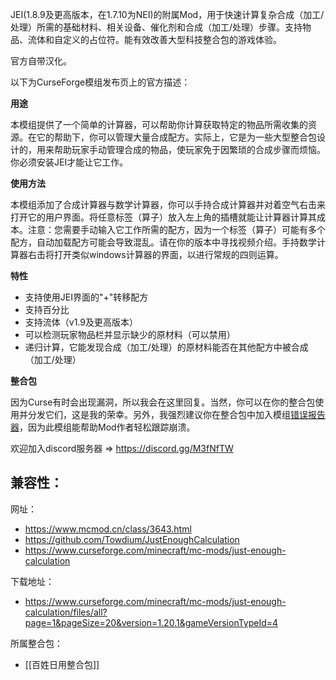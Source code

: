 JEI(1.8.9及更高版本，在1.7.10为NEI)的附属Mod，用于快速计算复杂合成（加工/处理）所需的基础材料、相关设备、催化剂和合成（加工/处理）步骤。支持物品、流体和自定义的占位符。能有效改善大型科技整合包的游戏体验。

官方自带汉化。

以下为CurseForge模组发布页上的官方描述：

**用途**

本模组提供了一个简单的计算器，可以帮助你计算获取特定的物品所需收集的资源。在它的帮助下，你可以管理大量合成配方。实际上，它是为一些大型整合包设计的，用来帮助玩家手动管理合成的物品，使玩家免于因繁琐的合成步骤而烦恼。你必须安装JEI才能让它工作。

**使用方法**

本模组添加了合成计算器与数学计算器，你可以手持合成计算器并对着空气右击来打开它的用户界面。将任意标签（算子）放入左上角的插槽就能让计算器计算其成本。注意：您需要手动输入它工作所需的配方，因为一个标签（算子）可能有多个配方，自动加载配方可能会导致混乱。请在你的版本中寻找视频介绍。手持数学计算器右击将打开类似windows计算器的界面，以进行常规的四则运算。

**特性**

- 支持使用JEI界面的"+"转移配方
- 支持百分比
- 支持流体（v1.9及更高版本）
- 可以检测玩家物品栏并显示缺少的原材料（可以禁用）
- 递归计算，它能发现合成（加工/处理）的原材料能否在其他配方中被合成（加工/处理）

**整合包**

因为Curse有时会出现漏洞，所以我会在这里回复。当然，你可以在你的整合包使用并分发它们，这是我的荣幸。另外，我强烈建议你在整合包中加入模组[错误报告器](https://www.mcmod.cn/class/2007.html "错误报告器")，因为此模组能帮助Mod作者轻松跟踪崩溃。

欢迎加入discord服务器 => https://discord.gg/M3fNfTW

兼容性：
- 

网址：
- https://www.mcmod.cn/class/3643.html
- https://github.com/Towdium/JustEnoughCalculation
- https://www.curseforge.com/minecraft/mc-mods/just-enough-calculation

下载地址：
- https://www.curseforge.com/minecraft/mc-mods/just-enough-calculation/files/all?page=1&pageSize=20&version=1.20.1&gameVersionTypeId=4

所属整合包：
- [[百姓日用整合包]]